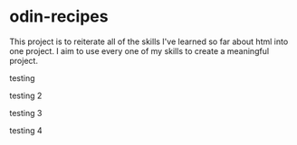 # odin-recipes
This project is to reiterate all of the skills I've learned so far about html into one project. I aim to use every one of my skills to create a meaningful project.

testing

testing 2

testing 3

testing 4